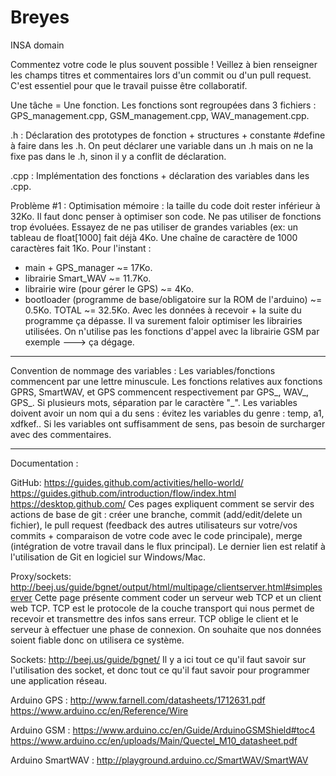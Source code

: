 # Breyes

INSA domain

Commentez votre code le plus souvent possible ! Veillez à bien renseigner les champs titres et commentaires lors d'un commit ou d'un pull request. C'est essentiel pour que le travail puisse être collaboratif. 

Une tâche = Une fonction. Les fonctions sont regroupées dans 3 fichiers : GPS_management.cpp, GSM_management.cpp, WAV_management.cpp. 

.h : Déclaration des prototypes de fonction + structures + constante #define à faire dans les .h. On peut déclarer une variable dans un .h mais on ne la fixe pas dans le .h, sinon il y a conflit de déclaration.

.cpp : Implémentation des fonctions + déclaration des variables dans les .cpp. 

Problème #1 : Optimisation mémoire : la taille du code doit rester inférieur à 32Ko. Il faut donc penser à optimiser son code. Ne pas utiliser de fonctions trop évoluées. Essayez de ne pas utiliser de grandes variables (ex: un tableau de float[1000] fait déjà 4Ko. Une chaîne de caractère de 1000 caractères fait 1Ko. 
Pour l'instant :
- main + GPS_manager ~= 17Ko. 
- librairie Smart_WAV ~= 11.7Ko.
- librairie wire (pour gérer le GPS) ~= 4Ko.
- bootloader (programme de base/obligatoire sur la ROM de l'arduino) ~= 0.5Ko.
TOTAL ~= 32.5Ko.
Avec les données à recevoir + la suite du programme ça dépasse. Il va surement faloir optimiser les librairies utilisées.
On n'utilise pas les fonctions d'appel avec la librairie GSM par exemple ---> ça dégage. 

-------------------------------

Convention de nommage des variables : 
Les variables/fonctions commencent par une lettre minuscule. Les fonctions relatives aux fonctions GPRS, SmartWAV, et GPS commencent respectivement par GPS_, WAV_, GPS_. Si plusieurs mots, séparation par le caractère "_". Les variables doivent avoir un nom qui a du sens : évitez les variables du genre : temp, a1, xdfkef.. Si les variables ont suffisamment de sens, pas besoin de surcharger avec des commentaires. 

------------------------------

Documentation : 

GitHub:
https://guides.github.com/activities/hello-world/
https://guides.github.com/introduction/flow/index.html
https://desktop.github.com/
Ces pages expliquent comment se servir des actions de base de git : créer une branche, commit (add/edit/delete un fichier), le pull request (feedback des autres utilisateurs sur votre/vos commits + comparaison de votre code avec le code principale), merge (intégration de votre travail dans le flux principal). 
Le dernier lien est relatif à l'utilisation de Git en logiciel sur Windows/Mac. 


Proxy/sockets:
http://beej.us/guide/bgnet/output/html/multipage/clientserver.html#simpleserver
Cette page présente comment coder un serveur web TCP et un client web TCP. TCP est le protocole de la couche transport qui nous permet de recevoir et transmettre des infos sans erreur. TCP oblige le client et le serveur à effectuer une phase de connexion. On souhaite que nos données soient fiable donc on utilisera ce système. 

Sockets: http://beej.us/guide/bgnet/
Il y a ici tout ce qu'il faut savoir sur l'utilisation des socket, et donc tout ce qu'il faut savoir pour programmer une application réseau. 

Arduino GPS : http://www.farnell.com/datasheets/1712631.pdf
https://www.arduino.cc/en/Reference/Wire

Arduino GSM : https://www.arduino.cc/en/Guide/ArduinoGSMShield#toc4
https://www.arduino.cc/en/uploads/Main/Quectel_M10_datasheet.pdf

Arduino SmartWAV : http://playground.arduino.cc/SmartWAV/SmartWAV

